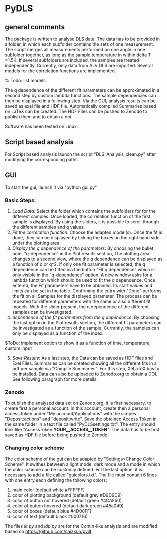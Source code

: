 # PyDLS
## general comments
The package is written to analyse DLS data. 
The data has to be provided in a folder, in which each subfolder contains the sets of one measurement.
The script merges all measurements performed on one angle in one subfolder together, as long as the sample temperature in within delta T =1.5K.
If several subfolders are included, the samples are treated independently.
Currently, only data from ALV DLS are imported.
Several models for the correlation functions are implemented.

% Todo: list models

The q dependence of the different fit parameters can be approximated in a second step by custom lambda functions. The sample dependencies can then be displayed in a following step.
Via the GUI, analysis results can be saved as exel file and HDF file. Automatically compiled Summaries based on LaTeX can be created. The HDF Files can be pushed to Zenodo to publish them and to obtain a doi.

Software has been tested on Linux.
## Script based analysis
For Script based analysis launch the script "DLS_Analysis_clean.py" after modifying the corresponding paths.

## GUI
To start the gui, launch it via "python gui.py"
### Basic Steps:
1. _Load Data_: Select the folder which contains the subfolders for for the different samples. Once loaded, the correlation function of the first sample is displayed. By using the sliders, it is possible to scroll through the different samples and q values.
2. _Fit the correlation function_: Choose the adapted model(s). Once the fit is done, they can be displayed by ticking the boxes on the right hand side under the plotting area.
3. _Display the _q_ dependence of the parameters_: By choosing the bullet point "q-dependence" in the Plot results section, The plotting area changes to a second view, where the $q$ dependence can be displayed as a function of q or q^2. If only one fit parameter is selected, the q dependence can be fitted via the button "Fit q dependence" which is only visible in the "q-dependence" option. A new window asks for a lambda function which should be used to fit the q dependence. Once entered, the Fit parameters have to be obtained. Its start values and limits can be set in the table. Confirming the entry with "Done" performs the fit on all Samples for the displayed parameter. The process can be repeated for different parameters with the same or also different fit models. With the slider present, the q dependence of the different samples can be investigated.
4. _dependence of the fit parameters from the q dependence_: By choosing the last option in the Plot results section, the different fit parameters can be investigated as a function of the sample. Currently, the samples can only be displayed as a function of the index.

$ToDo: implement option to show it as a function of time, temperature, custom input

5. _Save Results_: As a last step, the Data can be saved as HDF files and Exel Files. Summaries can be created showing all the different fits in a pdf per sample via "Compile Summaries". For this step, XeLaTeX has to be installed. Data can also be uploaded to Zenodo.org to obtain a DOI. See following paragraph for more details.

### Zenodo
To publish the analysed data set on Zenodo.org, it is first necessary, to create first a personal account. In this account, create then a personal access token under "My account/Applications" with the scopes "Deposit:actions" and "deposit:write".
Save the obtained Access Token in the same folder in a text file called "PyDLSsettings.txt". The entry should look like "AccessToken:__YOUR__ACCESS__TOKEN__".
The data has to be first saved as HDF file before being pushed to Zenodo!

### Changing color scheme 
The color scheme of the gui can be adapted by  "Settings>Change Color Scheme". It swithes between a light mode, dark mode and a mode in which the color scheme can be customly defined. Fot the last option, it is necessary to add a file called "guicolors.txt". The file must contain 6 lines with one entry each defining the following colors:
1. main color (default white #FFFFFF)
2. color of plotting background (default grey #D9D9D9)
3. color of button not hovered (default green #4CAF50)
4. color of button hovered (default dark green #45a049)
5. color of boxes (default blue #4D00FF)
6. color of text (default black #000716)

The files *ilt.py* and *ldp.py* are for the Contin-like analysis and are modified based on https://github.com/caizkun/pyilt.
